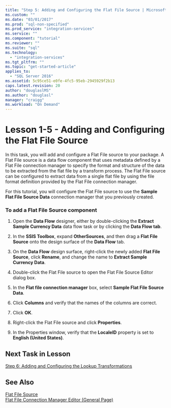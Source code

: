 ```yaml
---
title: "Step 5: Adding and Configuring the Flat File Source | Microsoft Docs"
ms.custom: ""
ms.date: "03/01/2017"
ms.prod: "sql-non-specified"
ms.prod_service: "integration-services"
ms.service: ""
ms.component: "tutorial"
ms.reviewer: ""
ms.suite: "sql"
ms.technology: 
  - "integration-services"
ms.tgt_pltfrm: ""
ms.topic: "get-started-article"
applies_to: 
  - "SQL Server 2016"
ms.assetid: 5c95ce51-e0fe-4fc5-95eb-2945929f2b13
caps.latest.revision: 20
author: "douglaslMS"
ms.author: "douglasl"
manager: "craigg"
ms.workload: "On Demand"
---
```

# Lesson 1-5 - Adding and Configuring the Flat File Source
In this task, you will add and configure a Flat File source to your package. A Flat File source is a data flow component that uses metadata defined by a Flat File connection manager to specify the format and structure of the data to be extracted from the flat file by a transform process. The Flat File source can be configured to extract data from a single flat file by using the file format definition provided by the Flat File connection manager.  
  
For this tutorial, you will configure the Flat File source to use the **Sample Flat File Source Data** connection manager that you previously created.  
  
### To add a Flat File Source component  
  
1.  Open the **Data Flow** designer, either by double-clicking the **Extract Sample Currency Data** data flow task or by clicking the **Data Flow tab**.  
  
2.  In the **SSIS Toolbox**, expand **OtherSources**, and then drag a **Flat File Source** onto the design surface of the **Data Flow** tab.  
  
3.  On the **Data Flow** design surface, right-click the newly added **Flat File Source**, click **Rename**, and change the name to **Extract Sample Currency Data**.  
  
4.  Double-click the Flat File source to open the Flat File Source Editor dialog box.  
  
5.  In the **Flat file connection manager** box, select **Sample Flat File Source Data**.  
  
6.  Click **Columns** and verify that the names of the columns are correct.  
  
7.  Click **OK**.  
  
8.  Right-click the Flat File source and click **Properties**.  
  
9. In the Properties window, verify that the **LocaleID** property is set to **English (United States)**.  
  
## Next Task in Lesson  
[Step 6: Adding and Configuring the Lookup Transformations](../integration-services/lesson-1-6-adding-and-configuring-the-lookup-transformations.md)  
  
## See Also  
[Flat File Source](../integration-services/data-flow/flat-file-source.md)  
[Flat File Connection Manager Editor &#40;General Page&#41;](../integration-services/connection-manager/flat-file-connection-manager-editor-general-page.md)  
  
  
  
